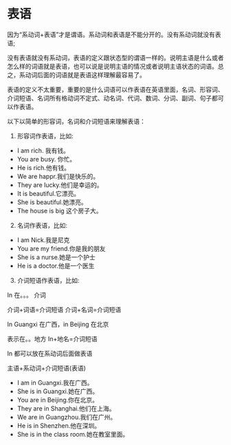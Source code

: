 # 表语

因为“系动词+表语”才是谓语。系动词和表语是不能分开的。没有系动词就没有表语;

没有表语就没有系动词，表语的定义跟状态型的谓语一样的。说明主语是什么或者怎么样的词语就是表语，也可以说是说明主语的情况或者说明主语状态的词语。总之，系动词后面的词语就是表语这样理解最容易了。

表语的定义不太重要，重要的是什么词语可以作表语在英语里面，名词、形容词、介词短语、名词所有格动词不定式、动名词、代词、数词、分词、副词、句子都可以作表语。

以下以简单的形容词，名词和介词短语来理解表语：

1. 形容词作表语，比如:
- I am rich. 我有钱。
- You are busy. 你忙。
- He is rich.他有钱。
- We are happr.我们是快乐的。
- They are lucky.他们是幸运的。
- It is beautiful.它漂亮。
- She is beautiful.她漂亮。
- The house is big 这个房子大。

2. 名词作表语，比如:
- I am Nick.我是尼克
- You are my friend.你是我的朋友
- She is a nurse.她是一个护士
- He is a doctor.他是一个医生

3. 介词短语作表语，比如:

In 在。。。 介词

介词+词语=介词短语 介词+名词=介词短语

In Guangxi 在广西，in Beijing 在北京

表示在。。地方 In+地名=介词短语

In 都可以放在系动词后面做表语

主语+系动词+介词短语(表语)

- I am in Guangxi.我在广西。
- She is in Guangxi.她在广西。
- You are in Beijing.你在北京。
- They are in Shanghai.他们在上海。
- We are in Guangzhou.我们在广州。
- He is in Shenzhen.他在深圳。
- She is in the class room.她在教室里面。